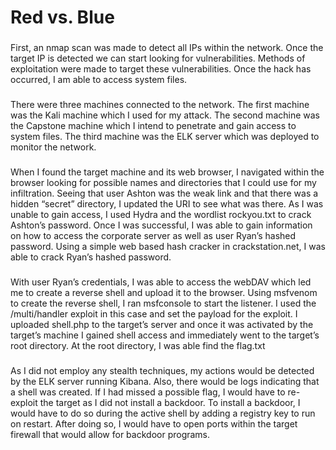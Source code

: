 # Red vs. Blue
###
First, an nmap scan was made to detect all IPs within the network. Once the target IP is detected we can start looking for vulnerabilities. Methods of exploitation were made to target these vulnerabilities. Once the hack has occurred, I am able to access system files. 
###     
There were three machines connected to the network. The first machine was the Kali machine which I used for my attack. The second machine was the Capstone machine which I intend to penetrate and gain access to system files. The third machine was the ELK server which was deployed to monitor the network.
###
When I found the target machine and its web browser, I navigated within the browser looking for possible names and directories that I could use for my infiltration. Seeing that user Ashton was the weak link and that there was a hidden “secret” directory, I updated the URI to see what was there. As I was unable to gain access, I used Hydra and the wordlist rockyou.txt to crack Ashton’s password. Once I was successful, I was able to gain information on how to access the corporate server as well as user Ryan’s hashed password. Using a simple web based hash cracker in crackstation.net, I was able to crack Ryan’s hashed password.
###     
With user Ryan’s credentials, I was able to access the webDAV which led me to create a reverse shell and upload it to the browser. Using msfvenom to create the reverse shell, I ran msfconsole to start the listener. I used the /multi/handler exploit in this case and set the payload for the exploit. I uploaded shell.php to the target’s server and once it was activated by the target’s machine I gained shell access and immediately went to the target’s root directory. At the root directory, I was able find the flag.txt 
###     
As I did not employ any stealth techniques, my actions would be detected by the ELK server running Kibana. Also, there would be logs indicating that a shell was created. If I had missed a possible flag, I would have to re-exploit the target as I did not install a backdoor. To install a backdoor, I would have to do so during the active shell by adding a registry key to run on restart. After doing so, I would have to open ports within the target firewall that would allow for backdoor programs.
###     
